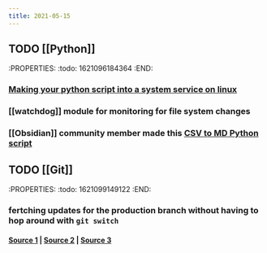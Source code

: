 ```yaml
---
title: 2021-05-15
---
```


## TODO [[Python]]
:PROPERTIES:
:todo: 1621096184364
:END:
### [Making your python script into a system service on linux](https://python.plainenglish.io/turning-your-python-script-into-a-real-program-cb702e16ed02)
### [[watchdog]] module for monitoring for file system changes
### [[Obsidian]] community member made this [CSV to MD Python script](https://github.com/kometenstaub/csv-to-md)
## TODO [[Git]]
:PROPERTIES:
:todo: 1621099149122
:END:
### fertching updates for the production branch without having to hop around with `git switch`
#### [Source 1](https://github.com/ebouchut/learn-git/wiki/Branch#merge-a-branch-without-doing-a-git-checkout-beforehand) | [Source 2](https://discord.com/channels/737199036817342466/737199948910690344/843161442299674634) | [Source 3]()
